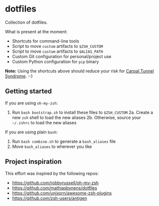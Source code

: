 # dotfiles

Collection of dotfiles.

What is present at the moment:

- Shortcuts for command-line tools
- Script to move `custom` artifacts to `$ZSH_CUSTOM`
- Script to move `custom` artifacts to `$ALIAS_PATH`
- Custom Git configuration for personal/project use
- Custom Python configuration for `pip` binary

**Note:** Using the shortcuts above should reduce your risk for [Carpal Tunnel Syndrome](https://orthoinfo.aaos.org/en/diseases--conditions/carpal-tunnel-syndrome/). :-)

## Getting started

If you are using `oh-my-zsh`:

1. Run `bash bootstrap.sh` to install these files to `$ZSH_CUSTOM`
2a. Create a new `zsh` shell to load the new aliases
2b. Otherwise, source your `~/.zshrc` to load the new aliases

If you are using plain `bash`:

1. Run `bash combine.sh` to generate a `bash_aliases` file
2. Move `bash_aliases` to wherever you like

## Project inspiration

This effort was inspired by the following repos:

- https://github.com/robbyrussell/oh-my-zsh
- https://github.com/mathiasbynens/dotfiles
- https://github.com/unixorn/awesome-zsh-plugins
- https://github.com/zsh-users/antigen
